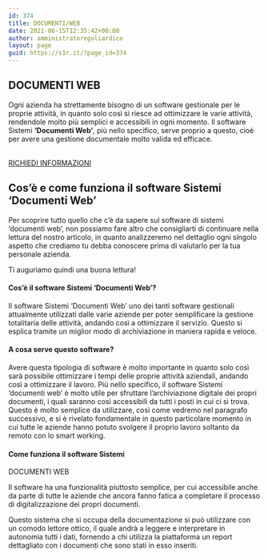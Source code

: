 ```yaml
---
id: 374
title: DOCUMENTI/WEB
date: 2021-06-15T12:35:42+00:00
author: amministratoregoliardico
layout: page
guid: https://s1r.it/?page_id=374
---
```

## DOCUMENTI WEB

Ogni azienda ha strettamente bisogno di un software gestionale per le proprie attività, in quanto solo così si riesce ad ottimizzare le varie attività, rendendole molto più semplici e accessibili in ogni momento. Il software Sistemi **‘Documenti Web’**, più nello specifico, serve proprio a questo, cioè per avere una gestione documentale molto valida ed efficace.

<a href="mailto:marketing@s1r.it" role="button"><br /> RICHIEDI INFORMAZIONI<br /> </a>

## Cos’è e come funziona il software Sistemi ‘Documenti Web’

Per scoprire tutto quello che c’è da sapere sul software di sistemi ‘documenti web’, non possiamo fare altro che consigliarti di continuare nella lettura del nostro articolo, in quanto analizzeremo nel dettaglio ogni singolo aspetto che crediamo tu debba conoscere prima di valutarlo per la tua personale azienda.

Ti auguriamo quindi una buona lettura!

#### Cos’è il software Sistemi ‘Documenti Web’?

<p style="text-align: left;">
  Il software Sistemi ‘Documenti Web’ uno dei tanti software gestionali attualmente utilizzati dalle varie aziende per poter semplificare la gestione totalitaria delle attività, andando così a ottimizzare il servizio. Questo si esplica tramite un miglior modo di archiviazione in maniera rapida e veloce.
</p>

#### A cosa serve questo software?

<p style="text-align: left;">
  Avere questa tipologia di software è molto importante in quanto solo così sarà possibile ottimizzare i tempi delle proprie attività aziendali, andando così a ottimizzare il lavoro. Più nello specifico, il software Sistemi ‘documenti web’ è molto utile per sfruttare l’archiviazione digitale dei propri documenti, i quali saranno così accessibili da tutti i posti in cui ci si trova. Questo è molto semplice da utilizzare, così come vedremo nel paragrafo successivo, e si è rivelato fondamentale in questo particolare momento in cui tutte le aziende hanno potuto svolgere il proprio lavoro soltanto da remoto con lo smart working.
</p>

#### Come funziona il software Sistemi  
DOCUMENTI WEB

<p style="text-align: left;">
  Il software ha una funzionalità piuttosto semplice, per cui accessibile anche da parte di tutte le aziende che ancora fanno fatica a completare il processo di digitalizzazione dei propri documenti.
</p>

<p style="text-align: left;">
  Questo sistema che si occupa della documentazione si può utilizzare con un comodo lettore ottico, il quale andrà a leggere e interpretare in autonomia tutti i dati, fornendo a chi utilizza la piattaforma un report dettagliato con i documenti che sono stati in esso inseriti.
</p>